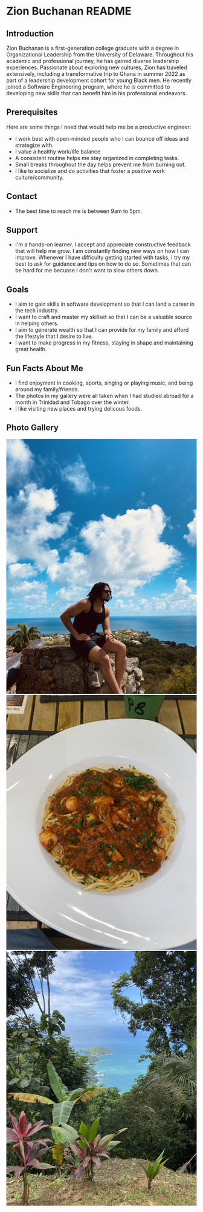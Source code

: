 # Zion Buchanan README

## Introduction
Zion Buchanan is a first-generation college graduate with a degree in Organizational Leadership from the University of Delaware. Throughout his academic and professional journey, he has gained diverse leadership experiences. Passionate about exploring new cultures, Zion has traveled extensively, including a transformative trip to Ghana in summer 2022 as part of a leadership development cohort for young Black men. He recently joined a Software Engineering program, where he is committed to developing new skills that can benefit him in his professional endeavors.

## Prerequisites

Here are some things I need that would help me be a productive engineer:
 
- I work best with open-minded people who I can bounce off ideas and strategize with.
- I value a healthy work/life balance
- A consistent routine helps me stay organized in completing tasks.
- Small breaks throughout the day helps prevent me from burning out. 
- I like to socialize and do activities that foster a positive work culture/community.

## Contact 
- The best time to reach me is between 9am to 5pm.

## Support

- I'm a hands-on learner. I accept and appreciate constructive feedback that will help me grow. I am constantly finding new ways on how I can improve. Whenever I have difficulty getting started with tasks, I try my best to ask for guidance and tips on how to do so. Sometimes that can be hard for me becuase I don't want to slow others down.

## Goals
- I aim to gain skills in software development so that I can land a career in the tech industry.
- I want to craft and master my skillset so that I can be a valuable source in helping others. 
- I aim to generate wealth so that I can provide for my family and afford the lifestyle that I desire to live.
- I want to make progress in my fitness, staying in shape and maintaining great health. 

## Fun Facts About Me
- I find enjoyment in cooking, sports, singing or playing music, and being around my family/friends.
- The photos in my gallery were all taken when I had studied abroad for a month in Trinidad and Tobago over the winter.
- I like visiting new places and trying delicous foods.

## Photo Gallery
<img src="Images/unnamed-3.jpg">
<img src="Images/unnamed-5.jpg">
<img src="Images/unnamed-6.jpg">

